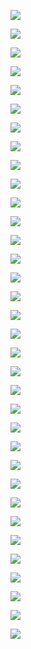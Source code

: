 ![](https://gitee.com/qytanggit/Python_Basic/raw/master/image/PPT/Charpter11/1.PNG)

![](https://gitee.com/qytanggit/Python_Basic/raw/master/image/PPT/Charpter11/2.PNG)

![](https://gitee.com/qytanggit/Python_Basic/raw/master/image/PPT/Charpter11/3.PNG)

![](https://gitee.com/qytanggit/Python_Basic/raw/master/image/PPT/Charpter11/4.PNG)

![](https://gitee.com/qytanggit/Python_Basic/raw/master/image/PPT/Charpter11/5.PNG)

![](https://gitee.com/qytanggit/Python_Basic/raw/master/image/PPT/Charpter11/6.PNG)

![](https://gitee.com/qytanggit/Python_Basic/raw/master/image/PPT/Charpter11/7.PNG)

![](https://gitee.com/qytanggit/Python_Basic/raw/master/image/PPT/Charpter11/8.PNG)

![](https://gitee.com/qytanggit/Python_Basic/raw/master/image/PPT/Charpter11/9.PNG)

![](https://gitee.com/qytanggit/Python_Basic/raw/master/image/PPT/Charpter11/10.PNG)

![](https://gitee.com/qytanggit/Python_Basic/raw/master/image/PPT/Charpter11/11.PNG)

![](https://gitee.com/qytanggit/Python_Basic/raw/master/image/PPT/Charpter11/12.PNG)

![](https://gitee.com/qytanggit/Python_Basic/raw/master/image/PPT/Charpter11/13.PNG)

![](https://gitee.com/qytanggit/Python_Basic/raw/master/image/PPT/Charpter11/14.PNG)

![](https://gitee.com/qytanggit/Python_Basic/raw/master/image/PPT/Charpter11/15.PNG)

![](https://gitee.com/qytanggit/Python_Basic/raw/master/image/PPT/Charpter11/16.PNG)

![](https://gitee.com/qytanggit/Python_Basic/raw/master/image/PPT/Charpter11/17.PNG)

![](https://gitee.com/qytanggit/Python_Basic/raw/master/image/PPT/Charpter11/18.PNG)

![](https://gitee.com/qytanggit/Python_Basic/raw/master/image/PPT/Charpter11/19.PNG)

![](https://gitee.com/qytanggit/Python_Basic/raw/master/image/PPT/Charpter11/20.PNG)

![](https://gitee.com/qytanggit/Python_Basic/raw/master/image/PPT/Charpter11/21.PNG)

![](https://gitee.com/qytanggit/Python_Basic/raw/master/image/PPT/Charpter11/22.PNG)

![](https://gitee.com/qytanggit/Python_Basic/raw/master/image/PPT/Charpter11/23.PNG)

![](https://gitee.com/qytanggit/Python_Basic/raw/master/image/PPT/Charpter11/24.PNG)

![](https://gitee.com/qytanggit/Python_Basic/raw/master/image/PPT/Charpter11/25.PNG)

![](https://gitee.com/qytanggit/Python_Basic/raw/master/image/PPT/Charpter11/26.PNG)

![](https://gitee.com/qytanggit/Python_Basic/raw/master/image/PPT/Charpter11/27.PNG)

![](https://gitee.com/qytanggit/Python_Basic/raw/master/image/PPT/Charpter11/28.PNG)

![](https://gitee.com/qytanggit/Python_Basic/raw/master/image/PPT/Charpter11/29.PNG)

![](https://gitee.com/qytanggit/Python_Basic/raw/master/image/PPT/Charpter11/30.PNG)

![](https://gitee.com/qytanggit/Python_Basic/raw/master/image/PPT/Charpter11/31.PNG)

![](https://gitee.com/qytanggit/Python_Basic/raw/master/image/PPT/Charpter11/32.PNG)

![](https://gitee.com/qytanggit/Python_Basic/raw/master/image/PPT/Charpter11/33.PNG)

![](https://gitee.com/qytanggit/Python_Basic/raw/master/image/PPT/Charpter11/34.PNG)

